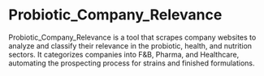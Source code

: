 # Probiotic_Company_Relevance
Probiotic_Company_Relevance is a tool that scrapes company websites to analyze and classify their relevance in the probiotic, health, and nutrition sectors. It categorizes companies into F&amp;B, Pharma, and Healthcare, automating the prospecting process for strains and finished formulations.
